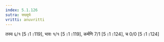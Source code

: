 ```yaml
---
index: 5.1.126
sutra: सख्युर्यः
vritti: anuvritti
---
```


 तस्य  ६/१ [5।1।119], भावः १/१ [5।1।119], कर्मणि 7/1 [5।1।124], च 0/0 [5।1।124]